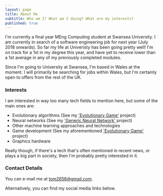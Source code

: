 ```yaml
---
layout: page
title: About Me
subtitle: Who am I? What am I doing? What are my interests?
published: true
---
```


I'm currently a final year MEng Computing student at Swansea University. I am currently in search of a software engineering job for next year (July 2018 onwards). So far my life at Univeristy has been going pretty well! I'm on track for a 1st in my degree this year, and have yet to receive lower than a 1st average in any of my previously completed modules.

Since I'm going to University at Swansea, I'm based in Wales at the moment. I will primarily be searching for jobs within Wales, but I'm certainly open to offers from the rest of the UK.

### Interests

I am interested in way too many tech fields to mention here, but some of the main ones are:

- Evolutionary algorithms (See my ['Evolutionary Game'](https://github.com/ThomasFisherSE/EvolutionaryGame) project)
- Neural networks (See my ['Generic Neural Network'](https://github.com/ThomasFisherSE/GenericBackpropNN) project)
- Other machine learning approaches and technologies
- Game development (See my aforementioned ['Evolutionary Game'](https://github.com/ThomasFisherSE/EvolutionaryGame) project)
- Graphics hardware

Really though, if there's a tech that's often mentioned in recent news, or plays a big part in society, then I'm probably pretty interested in it.

### Contact Details

You can e-mail me at [tom2656@gmail.com](tom2656@gmail.com).

Alternatively, you can find my social media links below.
